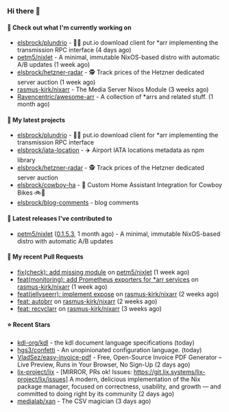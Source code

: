 ### Hi there 👋

#### 👷 Check out what I'm currently working on

- [elsbrock/plundrio](https://github.com/elsbrock/plundrio) - 🏴‍☠️ put.io download client for *arr implementing the transmission RPC interface (4 days ago)
- [petm5/nixlet](https://github.com/petm5/nixlet) - A minimal, immutable NixOS-based distro with automatic A/B updates (1 week ago)
- [elsbrock/hetzner-radar](https://github.com/elsbrock/hetzner-radar) - 🕵️ Track prices of the Hetzner dedicated server auction (1 week ago)
- [rasmus-kirk/nixarr](https://github.com/rasmus-kirk/nixarr) - The Media Server Nixos Module (3 weeks ago)
- [Ravencentric/awesome-arr](https://github.com/Ravencentric/awesome-arr) - A collection of *arrs and related stuff. (1 month ago)

#### 🌱 My latest projects

- [elsbrock/plundrio](https://github.com/elsbrock/plundrio) - 🏴‍☠️ put.io download client for *arr implementing the transmission RPC interface
- [elsbrock/iata-location](https://github.com/elsbrock/iata-location) - ✈️ Airport IATA locations metadata as npm library
- [elsbrock/hetzner-radar](https://github.com/elsbrock/hetzner-radar) - 🕵️ Track prices of the Hetzner dedicated server auction
- [elsbrock/cowboy-ha](https://github.com/elsbrock/cowboy-ha) - 🤠 Custom Home Assistant Integration for Cowboy Bikes 🚲💨
- [elsbrock/blog-comments](https://github.com/elsbrock/blog-comments) - blog comments

#### 🔭 Latest releases I've contributed to

- [petm5/nixlet](https://github.com/petm5/nixlet) ([0.1.5.3](https://github.com/petm5/nixlet/releases/tag/0.1.5.3), 1 month ago) - A minimal, immutable NixOS-based distro with automatic A/B updates

#### 🔨 My recent Pull Requests

- [fix(check): add missing module](https://github.com/petm5/nixlet/pull/6) on [petm5/nixlet](https://github.com/petm5/nixlet) (1 week ago)
- [feat(monitoring): add Prometheus exporters for *arr services](https://github.com/rasmus-kirk/nixarr/pull/47) on [rasmus-kirk/nixarr](https://github.com/rasmus-kirk/nixarr) (1 week ago)
- [feat(jellyseerr): implement expose](https://github.com/rasmus-kirk/nixarr/pull/46) on [rasmus-kirk/nixarr](https://github.com/rasmus-kirk/nixarr) (2 weeks ago)
- [feat: autobrr](https://github.com/rasmus-kirk/nixarr/pull/45) on [rasmus-kirk/nixarr](https://github.com/rasmus-kirk/nixarr) (2 weeks ago)
- [feat: recyclarr](https://github.com/rasmus-kirk/nixarr/pull/44) on [rasmus-kirk/nixarr](https://github.com/rasmus-kirk/nixarr) (3 weeks ago)

#### ⭐ Recent Stars

- [kdl-org/kdl](https://github.com/kdl-org/kdl) - the kdl document language specifications (today)
- [hgs3/confetti](https://github.com/hgs3/confetti) - An unopinionated configuration language. (today)
- [VladSez/easy-invoice-pdf](https://github.com/VladSez/easy-invoice-pdf) - Free, Open-Source Invoice PDF Generator – Live Preview, Runs in Your Browser, No Sign-Up (2 days ago)
- [lix-project/lix](https://github.com/lix-project/lix) - [MIRROR, PRs ok! Issues: https://git.lix.systems/lix-project/lix/issues] A modern, delicious implementation of the Nix package manager, focused on correctness, usability, and growth — and committed to doing right by its community (2 days ago)
- [medialab/xan](https://github.com/medialab/xan) - The CSV magician (3 days ago)
